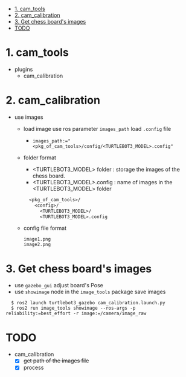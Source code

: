 <!-- TOC -->

- [1. cam_tools](#1-cam_tools)
- [2. cam_calibration](#2-cam_calibration)
- [3. Get chess board's images](#3-get-chess-boards-images)
- [TODO](#todo)

<!-- /TOC -->

# 1. cam_tools  
* plugins
  * cam_calibration

# 2. cam_calibration
  * use images
    * load image use ros parameter `images_path` load `.config` file
      * `images_path:="<pkg_of_cam_tools>/config/<TURTLEBOT3_MODEL>.config"`
    * folder format
      * <TURTLEBOT3_MODEL> folder : storage the images of the chess board.
      * <TURTLEBOT3_MODEL>.config : name of images in the <TURTLEBOT3_MODEL> folder
      
      ```txt
        <pkg_of_cam_tools>/
          <config>/
            <TURTLEBOT3_MODEL>/
            <TURTLEBOT3_MODEL>.config
      ```        
    * config file format  
      ```text
      image1.png
      image2.png  
      ```

# 3. Get chess board's images
  * use `gazebo_gui` adjust board's Pose
  * use `showimage` node in the `image_tools` package save images  
  
```
  $ ros2 launch turtlebot3_gazebo cam_calibration.launch.py
  $ ros2 run image_tools showimage --ros-args -p reliability:=best_effort -r image:=/camera/image_raw
```
      
# TODO  
* cam_calibration
  - [x] ~~get path of the images file~~
  - [x] process